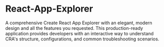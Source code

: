 # React-App-Explorer
A comprehensive Create React App Explorer with an elegant, modern design and all the features you requested. This production-ready application provides developers with an interactive way to understand CRA's structure, configurations, and common troubleshooting scenarios.
